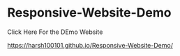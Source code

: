 ﻿# Responsive-Website-Demo
Click Here For the DEmo Website

https://harsh100101.github.io/Responsive-Website-Demo/

